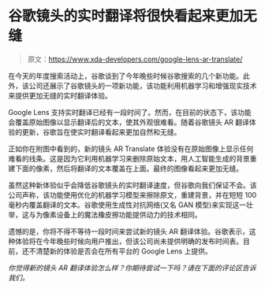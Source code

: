 # 谷歌镜头的实时翻译将很快看起来更加无缝

> 原文：<https://www.xda-developers.com/google-lens-ar-translate/>

在今天的年度搜索活动上，谷歌谈到了今年晚些时候谷歌搜索的几个新功能。此外，该公司还展示了谷歌镜头的一项新功能，该功能利用机器学习和增强现实技术来提供更加无缝的实时翻译体验。

Google Lens 支持实时翻译已经有一段时间了。然而，在目前的状态下，该功能会覆盖原始图像以显示翻译后的文本，使其外观很难看。随着谷歌镜头 AR 翻译体验的更新，谷歌旨在使实时翻译看起来更加自然和无缝。

正如你在附图中看到的，新的镜头 AR Translate 体验没有在原始图像上显示任何难看的线条。这是因为它利用机器学习来删除原始文本，用人工智能生成的背景重建下面的像素，然后将翻译的文本覆盖在上面。最终的图像看起来更加无缝。

虽然这种新体验似乎会降低谷歌镜头的实时翻译速度，但谷歌向我们保证不会。该公司声称，该功能使用优化的机器学习模型来擦除原文，重建背景，并在短短 100 毫秒内覆盖翻译的文本。谷歌使用生成性对抗网络(又名 GAN 模型)来实现这一壮举，这与为像素设备上的魔法橡皮擦功能提供动力的技术相同。

遗憾的是，你将不得不等待一段时间来尝试新的镜头 AR 翻译体验。谷歌表示，这种体验将在今年晚些时候向用户推出，但该公司尚未提供明确的发布时间表。目前，还不清楚新的体验是否会在所有平台的 Google Lens 上提供。

*你觉得新的镜头 AR 翻译体验怎么样？你期待尝试一下吗？请在下面的评论区告诉我们。*